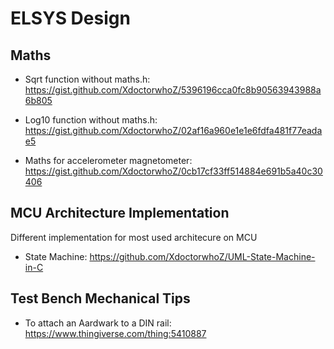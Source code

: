 # ELSYS Design



## Maths

- Sqrt function without maths.h: https://gist.github.com/XdoctorwhoZ/5396196cca0fc8b90563943988a6b805
- Log10 function without maths.h: https://gist.github.com/XdoctorwhoZ/02af16a960e1e1e6fdfa481f77eadae5

- Maths for accelerometer magnetometer: https://gist.github.com/XdoctorwhoZ/0cb17cf33ff514884e691b5a40c30406


## MCU Architecture Implementation

Different implementation for most used architecure on MCU

- State Machine: https://github.com/XdoctorwhoZ/UML-State-Machine-in-C


## Test Bench Mechanical Tips

- To attach an Aardwark to a DIN rail: https://www.thingiverse.com/thing:5410887

